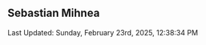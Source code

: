 <h2>Sebastian Mihnea</h2>

<!--RECENT_ACTIVITY:start-->
<!--RECENT_ACTIVITY:end-->
<!--RECENT_ACTIVITY:last_update-->
Last Updated: Sunday, February 23rd, 2025, 12:38:34 PM
<!--RECENT_ACTIVITY:last_update_end-->

<!---LOL-STATS-START-HERE--->
<!---LOL-STATS-END-HERE--->
